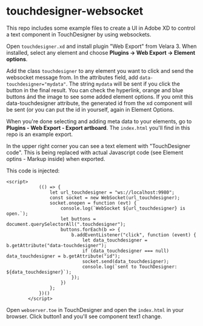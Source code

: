 # touchdesigner-websocket
This repo includes some example files to create a UI in Adobe XD to control a text component in TouchDesigner by using websockets.

Open `touchdesigner.xd` and install plugin "Web Export" from Velara 3.
When installed, select any element and choose **Plugins -> Web Export -> Element options**.

Add the class `touchdesigner` to any element you want to click and send the websocket message from.
In the attributes field, add `data-touchdesigner="mydata"`. The string `mydata` will be sent if you click the button in the final result. You can check the hyperlink, orange and blue buttons ánd the image to see some added element options.
If you omit this data-touchdesigner attribute, the generated id from the xd component will be sent (or you can put the id in yourself, again in Element Options.

When you're done selecting and adding meta data to your elements, go to **Plugins - Web Export - Export artboard**. The `index.html` you'll find in this repo is an example export.

In the upper right corner you can see a text element with "TouchDesigner code". This is being replaced with actual Javascript code (see Element optins - Markup inside) when exported. 

This code is injected:
```
<script>
			(() => {
				let url_touchdesigner = "ws://localhost:9980";
				const socket = new WebSocket(url_touchdesigner);
				socket.onopen = function (evt) {
					console.log(`WebSocket ${url_touchdesigner} is open.`);
					let buttons = document.querySelectorAll(".touchdesigner");
					buttons.forEach(b => {
						b.addEventListener("click", function (event) {
							let data_touchdesigner = b.getAttribute("data-touchdesigner");
							if (data_touchdesigner === null) data_touchdesigner = b.getAttribute("id");
							socket.send(data_touchdesigner);
							console.log(`sent to TouchDesigner: ${data_touchdesigner}`);
						});
					})
				};
			})()
		</script>
```

Open `webserver.toe` in TouchDesigner and open the `index.html` in your browser. Click button1 and you'll see component text1 change.
